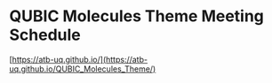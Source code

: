 # QUBIC Molecules Theme Meeting Schedule
[https://atb-uq.github.io/](https://atb-uq.github.io/QUBIC_Molecules_Theme/)
